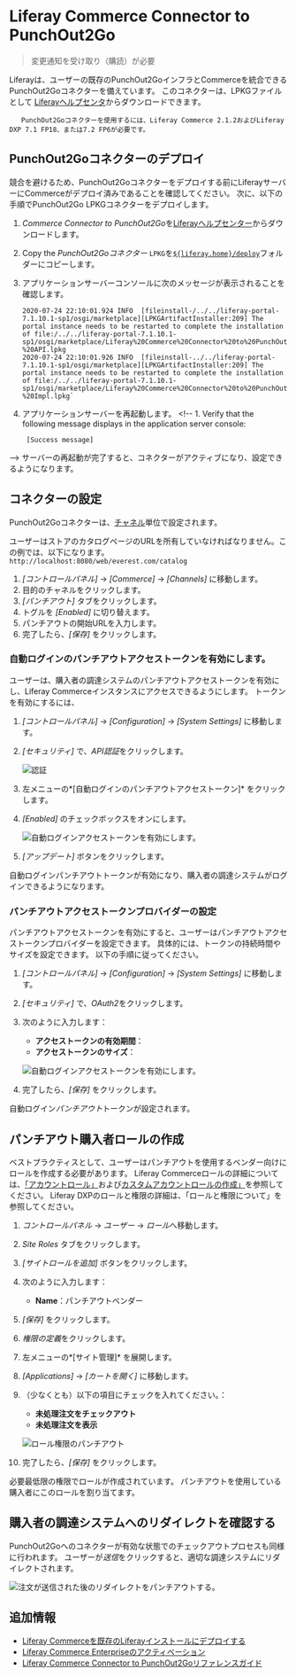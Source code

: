 # Liferay Commerce Connector to PunchOut2Go

> 変更通知を受け取り（購読）が必要

Liferayは、ユーザーの既存のPunchOut2GoインフラとCommerceを統合できるPunchOut2Goコネクターを備えています。 このコネクターは、LPKGファイルとして [Liferayヘルプセンタ](http://customer.liferay.com/downloads)からダウンロードできます。 <!--!\[Punch Out Flow Diagram\](./liferay-commerce-connector-to-punchout2go/images/01.png) -->

``` important::
   PunchOut2Goコネクターを使用するには、Liferay Commerce 2.1.2およびLiferay DXP 7.1 FP18、または7.2 FP6が必要です。
```

## PunchOut2Goコネクターのデプロイ

競合を避けるため、PunchOut2Goコネクターをデプロイする前にLiferayサーバーにCommerceがデプロイ済みであることを確認してください。 次に、以下の手順でPunchOut2Go LPKGコネクターをデプロイします。

1.  *Commerce Connector to PunchOut2Go*を[Liferayヘルプセンター](http://customer.liferay.com/downloads)からダウンロードします。

2.  Copy the *PunchOut2Goコネクター* `LPKG`を[`${liferay.home}/deploy`](https://learn.liferay.com/dxp/7.x/en/installation-and-upgrades/reference/liferay-home.html)フォルダーにコピーします。

3.  アプリケーションサーバーコンソールに次のメッセージが表示されることを確認します。
   
        2020-07-24 22:10:01.924 INFO  [fileinstall-/../../liferay-portal-7.1.10.1-sp1/osgi/marketplace][LPKGArtifactInstaller:209] The portal instance needs to be restarted to complete the installation of file:/../../liferay-portal-7.1.10.1-sp1/osgi/marketplace/Liferay%20Commerce%20Connector%20to%20PunchOut2Go%20-%20API.lpkg
        2020-07-24 22:10:01.926 INFO  [fileinstall-../../liferay-portal-7.1.10.1-sp1/osgi/marketplace][LPKGArtifactInstaller:209] The portal instance needs to be restarted to complete the installation of file:/../../liferay-portal-7.1.10.1-sp1/osgi/marketplace/Liferay%20Commerce%20Connector%20to%20PunchOut2Go%20-%20Impl.lpkg`

4.  アプリケーションサーバーを再起動します。 <!-- 1. Verify that the following message displays in the application server console:

    ```
     [Success message]
    ```
--> サーバーの再起動が完了すると、コネクターがアクティブになり、設定できるようになります。

## コネクターの設定

PunchOut2Goコネクターは、[チャネル](../starting-a-store/channels/introduction-to-channels.md)単位で設定されます。

ユーザーはストアのカタログページのURLを所有していなければなりません。この例では、以下になります。 `http://localhost:8080/web/everest.com/catalog`

1.  *[コントロールパネル]* → *[Commerce]* → *[Channels]* に移動します。
2.  目的のチャネルをクリックします。
3.  *[パンチアウト]* タブをクリックします。
4.  トグルを *[Enabled]* に切り替えます。
5.  パンチアウトの開始URLを入力します。
6.  完了したら、*[保存]* をクリックします。

### 自動ログインのパンチアウトアクセストークンを有効にします。

ユーザーは、購入者の調達システムのパンチアウトアクセストークンを有効にし、Liferay Commerceインスタンスにアクセスできるようにします。 トークンを有効にするには、

1.  *[コントロールパネル]* → *[Configuration]* → *[System Settings]* に移動します。

2.  *[セキュリティ]* で、*API認証*をクリックします。

    ![認証](./liferay-commerce-connector-to-punchout2go/images/02.png)

3.  左メニューの*[自動ログインのパンチアウトアクセストークン]* をクリックします。

4.  *[Enabled]* のチェックボックスをオンにします。

    ![自動ログインアクセストークンを有効にします。](./liferay-commerce-connector-to-punchout2go/images/03.jpg)

5.  *[アップデート]* ボタンをクリックします。

自動ログインパンチアウトトークンが有効になり、購入者の調達システムがログインできるようになります。

### パンチアウトアクセストークンプロバイダーの設定

パンチアウトアクセストークンを有効にすると、ユーザーはパンチアウトアクセストークンプロバイダーを設定できます。 具体的には、トークンの持続時間やサイズを設定できます。 以下の手順に従ってください。

1.  *[コントロールパネル]* → *[Configuration]* → *[System Settings]* に移動します。

2.  *[セキュリティ]* で、*OAuth2*をクリックします。

3.  次のように入力します：

      - **アクセストークンの有効期間**：
      - **アクセストークンのサイズ**：

    ![自動ログインアクセストークンを有効にします。](./liferay-commerce-connector-to-punchout2go/images/04.jpg)

4.  完了したら、*[保存]* をクリックします。

自動ログイン*パンチアウト*トークンが設定されます。

## パンチアウト購入者ロールの作成

ベストプラクティスとして、ユーザーはパンチアウトを使用するベンダー向けにロールを作成する必要があります。 Liferay Commerceロールの詳細については、[「アカウントロール」](../account-management/account-roles.md)および[カスタムアカウントロールの作成」](../account-management/creating-a-custom-account-role.md)を参照してください。 Liferay DXPのロールと権限の詳細は、「ロールと権限について」を参照してください。

1.  *コントロールパネル* → *ユーザー* → *ロール*へ移動します。

2.  *Site Roles* タブをクリックします。

3.  *[サイトロールを追加]* ボタンをクリックします。

4.  次のように入力します：

      - **Name**：パンチアウトベンダー

5.  *[保存]* をクリックします。

6.  *権限の定義*をクリックします。

7.  左メニューの*[サイト管理]* を展開します。

8.  *[Applications]* → *[カートを開く]* に移動します。

9.  （少なくとも）以下の項目にチェックを入れてください。：

      - **未処理注文をチェックアウト**
      - **未処理注文を表示**

    ![ロール権限のパンチアウト](./liferay-commerce-connector-to-punchout2go/images/05.png)

10. 完了したら、*[保存]* をクリックします。

必要最低限の権限でロールが作成されています。 パンチアウトを使用している購入者にこのロールを割り当てます。

## 購入者の調達システムへのリダイレクトを確認する

PunchOut2Goへのコネクターが有効な状態でのチェックアウトプロセスも同様に行われます。 ユーザーが*送信*をクリックすると、適切な調達システムにリダイレクトされます。

![注文が送信された後のリダイレクトをパンチアウトする。](./liferay-commerce-connector-to-punchout2go/images/06.jpg)

## 追加情報

  - [Liferay Commerceを既存のLiferayインストールにデプロイする](../installation-and-upgrades/installing-commerce-2.1-and-below/deploying-liferay-commerce-to-an-existing-liferay-installation.md)
  - [Liferay Commerce Enterpriseのアクティベーション](../installation-and-upgrades/activating-liferay-commerce-enterprise.md)
  - [Liferay Commerce Connector to PunchOut2Goリファレンスガイド](./liferay-commerce-connector-to-punchout2go-reference-guide.md)
